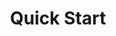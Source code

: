 ﻿---
title: Quick Start
description: "Aspose.Words for .NET quick start PHP developers guide."
type: docs
weight: 20
url: /net/quick-start/
---


